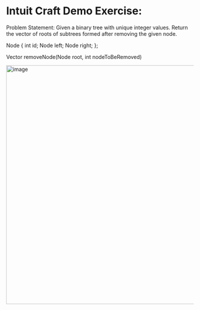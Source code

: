 # Intuit Craft Demo Exercise:

Problem Statement:
Given a binary tree with unique integer values. Return the vector of roots of subtrees formed after
removing the given node.

Node {
int id;
Node left;
Node right;
};

Vector<Integer> removeNode(Node root, int nodeToBeRemoved)

<img width="641" alt="image" src="https://user-images.githubusercontent.com/111862190/191270379-3d15613f-032e-4c2a-b266-f10720e722fd.png">
